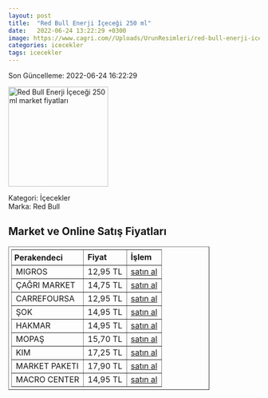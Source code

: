 ```yaml
---
layout: post
title:  "Red Bull Enerji İçeceği 250 ml"
date:   2022-06-24 13:22:29 +0300
image: https://www.cagri.com//Uploads/UrunResimleri/red-bull-enerji-icecegi-250-ml--4004-.jpg
categories: icecekler
tags: icecekler
---
```


Son Güncelleme: 2022-06-24 16:22:29

<img src="https://www.cagri.com//Uploads/UrunResimleri/red-bull-enerji-icecegi-250-ml--4004-.jpg" width="200" alt="Red Bull Enerji İçeceği 250 ml market fiyatları" />

Kategori: İçecekler
<br />
Marka: Red Bull

<h2>Market ve Online Satış Fiyatları</h2>

<table border="1" style="padding: 5px;width:80%;">
  <tr>
    <td style="padding: 5px;"><strong>Perakendeci</strong></td>
    <td><strong>Fiyat</strong></td>
    <td><strong>İşlem</strong></td>
  </tr>
  <tr>
              <td title="Migros">MIGROS</td>
              <td>12,95 TL</td>
              <td><a title="Migros" target="_blank" href="https://www.migros.com.tr/red-bull-enerji-icecegi-250-ml-p-7bbfce">satın al</a></td>
            </tr><tr>
              <td title="Çağrı Market">ÇAĞRI MARKET</td>
              <td>14,75 TL</td>
              <td><a title="Çağrı Market" target="_blank" href="https://www.cagri.com/red-bull-enerji-icecegi-250-ml">satın al</a></td>
            </tr><tr>
              <td title="CarrefourSA">CARREFOURSA</td>
              <td>12,95 TL</td>
              <td><a title="CarrefourSA" target="_blank" href="https://www.carrefoursa.com/red-bull-enerji-icecegi-250-ml-p-30097269">satın al</a></td>
            </tr><tr>
              <td title="Şok">ŞOK</td>
              <td>14,95 TL</td>
              <td><a title="Şok" target="_blank" href="https://www.sokmarket.com.tr/enerji-icecegi-250-ml-p-2138/">satın al</a></td>
            </tr><tr>
              <td title="Hakmar">HAKMAR</td>
              <td>14,95 TL</td>
              <td><a title="Hakmar" target="_blank" href="https://www.hakmarexpress.com.tr/urun/gida-red-bull-enerji-icecegi-250-ml">satın al</a></td>
            </tr><tr>
              <td title="Mopaş">MOPAŞ</td>
              <td>15,70 TL</td>
              <td><a title="Mopaş" target="_blank" href="https://www.mopas.com.tr/red-bull-sekeriz-250-ml/p/495457">satın al</a></td>
            </tr><tr>
              <td title="Kim">KIM</td>
              <td>17,25 TL</td>
              <td><a title="Kim" target="_blank" href="https://www.kimgeldi.com/red-bull-250-ml-sekersiz">satın al</a></td>
            </tr><tr>
              <td title="Market Paketi">MARKET PAKETI</td>
              <td>17,90 TL</td>
              <td><a title="Market Paketi" target="_blank" href="https://www.marketpaketi.com.tr/red-bull-enerji-icecegi-white-edition-250-ml-p-552763">satın al</a></td>
            </tr><tr>
              <td title="Macro Center">MACRO CENTER</td>
              <td>14,95 TL</td>
              <td><a title="Macro Center" target="_blank" href="https://www.macrocenter.com.tr/red-bull-enerji-icecegi-250-ml-p-7bbfce">satın al</a></td>
            </tr>
</table>
